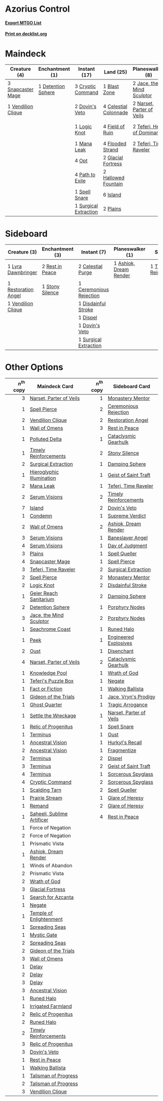 # Azorius Control

#### [Export MTGO List](../collection/Azorius%20Control/Azorius%20Control.txt)
#### [Print on decklist.org](http://decklist.org/?deckmain=1%09Blast%20Zone%0A4%09Celestial%20Colonnade%0A3%09Cryptic%20Command%0A1%09Detention%20Sphere%0A2%09Dovin's%20Veto%0A4%09Field%20of%20Ruin%0A4%09Flooded%20Strand%0A2%09Glacial%20Fortress%0A2%09Hallowed%20Fountain%0A6%09Island%0A2%09Jace,%20the%20Mind%20Sculptor%0A1%09Logic%20Knot%0A1%09Mana%20Leak%0A2%09Narset,%20Parter%20of%20Veils%0A4%09Opt%0A1%09Oust%0A4%09Path%20to%20Exile%0A2%09Plains%0A1%09Serum%20Visions%0A3%09Snapcaster%20Mage%0A1%09Spell%20Snare%0A2%09Supreme%20Verdict%0A1%09Surgical%20Extraction%0A2%09Teferi,%20Hero%20of%20Dominaria%0A2%09Teferi,%20Time%20Raveler%0A1%09Vendilion%20Clique%0A1%09Wrath%20of%20God&deckside=1%09Ashiok,%20Dream%20Render%0A2%09Celestial%20Purge%0A1%09Ceremonious%20Rejection%0A1%09Disdainful%20Stroke%0A1%09Dispel%0A1%09Dovin's%20Veto%0A1%09Lyra%20Dawnbringer%0A2%09Rest%20in%20Peace%0A1%09Restoration%20Angel%0A1%09Stony%20Silence%0A1%09Surgical%20Extraction%0A1%09Timely%20Reinforcements%0A1%09Vendilion%20Clique)
# Maindeck

|                                        Creature (4)                                         |                                       Enchantment (1)                                       |                                          Instant (17)                                          |                                           Land (25)                                            |                                           Planeswalker (8)                                           |                                        Sorcery (5)                                         |
|---------------------------------------------------------------------------------------------|---------------------------------------------------------------------------------------------|------------------------------------------------------------------------------------------------|------------------------------------------------------------------------------------------------|------------------------------------------------------------------------------------------------------|--------------------------------------------------------------------------------------------|
|3 [Snapcaster Mage](http://gatherer.wizards.com/Pages/Card/Details.aspx?multiverseid=227676) |1 [Detention Sphere](http://gatherer.wizards.com/Pages/Card/Details.aspx?multiverseid=270356)|3 [Cryptic Command](http://gatherer.wizards.com/Pages/Card/Details.aspx?multiverseid=438614)    |1 [Blast Zone](http://gatherer.wizards.com/Pages/Card/Details.aspx?multiverseid=461171)         |2 [Jace, the Mind Sculptor](http://gatherer.wizards.com/Pages/Card/Details.aspx?multiverseid=442051)  |1 [Oust](http://gatherer.wizards.com/Pages/Card/Details.aspx?multiverseid=401649)           |
|1 [Vendilion Clique](http://gatherer.wizards.com/Pages/Card/Details.aspx?multiverseid=442065)|                                                                                             |2 [Dovin's Veto](http://gatherer.wizards.com/Pages/Card/Details.aspx?multiverseid=461120)       |4 [Celestial Colonnade](http://gatherer.wizards.com/Pages/Card/Details.aspx?multiverseid=457137)|2 [Narset, Parter of Veils](http://gatherer.wizards.com/Pages/Card/Details.aspx?multiverseid=460988)  |1 [Serum Visions](http://gatherer.wizards.com/Pages/Card/Details.aspx?multiverseid=50145)   |
|                                                                                             |                                                                                             |1 [Logic Knot](http://gatherer.wizards.com/Pages/Card/Details.aspx?multiverseid=126151)         |4 [Field of Ruin](http://gatherer.wizards.com/Pages/Card/Details.aspx?multiverseid=435415)      |2 [Teferi, Hero of Dominaria](http://gatherer.wizards.com/Pages/Card/Details.aspx?multiverseid=443095)|2 [Supreme Verdict](http://gatherer.wizards.com/Pages/Card/Details.aspx?multiverseid=438776)|
|                                                                                             |                                                                                             |1 [Mana Leak](http://gatherer.wizards.com/Pages/Card/Details.aspx?multiverseid=45242)           |4 [Flooded Strand](http://gatherer.wizards.com/Pages/Card/Details.aspx?multiverseid=405098)     |2 [Teferi, Time Raveler](http://gatherer.wizards.com/Pages/Card/Details.aspx?multiverseid=461148)     |1 [Wrath of God](http://gatherer.wizards.com/Pages/Card/Details.aspx?multiverseid=129808)   |
|                                                                                             |                                                                                             |4 [Opt](http://gatherer.wizards.com/Pages/Card/Details.aspx?multiverseid=442948)                |2 [Glacial Fortress](http://gatherer.wizards.com/Pages/Card/Details.aspx?multiverseid=190562)   |                                                                                                      |                                                                                            |
|                                                                                             |                                                                                             |4 [Path to Exile](http://gatherer.wizards.com/Pages/Card/Details.aspx?multiverseid=220511)      |2 [Hallowed Fountain](http://gatherer.wizards.com/Pages/Card/Details.aspx?multiverseid=97071)   |                                                                                                      |                                                                                            |
|                                                                                             |                                                                                             |1 [Spell Snare](http://gatherer.wizards.com/Pages/Card/Details.aspx?multiverseid=446100)        |6 [Island](http://gatherer.wizards.com/Pages/Card/Details.aspx?multiverseid=439857)             |                                                                                                      |                                                                                            |
|                                                                                             |                                                                                             |1 [Surgical Extraction](http://gatherer.wizards.com/Pages/Card/Details.aspx?multiverseid=397706)|2 [Plains](http://gatherer.wizards.com/Pages/Card/Details.aspx?multiverseid=439856)             |                                                                                                      |                                                                                            |


# Sideboard

|                                         Creature (3)                                         |                                     Enchantment (3)                                      |                                           Instant (7)                                            |                                        Planeswalker (1)                                         |                                           Sorcery (1)                                            |
|----------------------------------------------------------------------------------------------|------------------------------------------------------------------------------------------|--------------------------------------------------------------------------------------------------|-------------------------------------------------------------------------------------------------|--------------------------------------------------------------------------------------------------|
|1 [Lyra Dawnbringer](http://gatherer.wizards.com/Pages/Card/Details.aspx?multiverseid=442914) |2 [Rest in Peace](http://gatherer.wizards.com/Pages/Card/Details.aspx?multiverseid=442021)|2 [Celestial Purge](http://gatherer.wizards.com/Pages/Card/Details.aspx?multiverseid=183055)      |1 [Ashiok, Dream Render](http://gatherer.wizards.com/Pages/Card/Details.aspx?multiverseid=461155)|1 [Timely Reinforcements](http://gatherer.wizards.com/Pages/Card/Details.aspx?multiverseid=220074)|
|1 [Restoration Angel](http://gatherer.wizards.com/Pages/Card/Details.aspx?multiverseid=240096)|1 [Stony Silence](http://gatherer.wizards.com/Pages/Card/Details.aspx?multiverseid=247425)|1 [Ceremonious Rejection](http://gatherer.wizards.com/Pages/Card/Details.aspx?multiverseid=417613)|                                                                                                 |                                                                                                  |
|1 [Vendilion Clique](http://gatherer.wizards.com/Pages/Card/Details.aspx?multiverseid=442065) |                                                                                          |1 [Disdainful Stroke](http://gatherer.wizards.com/Pages/Card/Details.aspx?multiverseid=420705)    |                                                                                                 |                                                                                                  |
|                                                                                              |                                                                                          |1 [Dispel](http://gatherer.wizards.com/Pages/Card/Details.aspx?multiverseid=401858)               |                                                                                                 |                                                                                                  |
|                                                                                              |                                                                                          |1 [Dovin's Veto](http://gatherer.wizards.com/Pages/Card/Details.aspx?multiverseid=461120)         |                                                                                                 |                                                                                                  |
|                                                                                              |                                                                                          |1 [Surgical Extraction](http://gatherer.wizards.com/Pages/Card/Details.aspx?multiverseid=397706)  |                                                                                                 |                                                                                                  |


# Other Options

|*n*<sup>th</sup> copy|                                            Maindeck Card                                            |*n*<sup>th</sup> copy|                                          Sideboard Card                                          |
|--------------------:|-----------------------------------------------------------------------------------------------------|--------------------:|--------------------------------------------------------------------------------------------------|
|                    3|[Narset, Parter of Veils](http://gatherer.wizards.com/Pages/Card/Details.aspx?multiverseid=460988)   |                    1|[Monastery Mentor](http://gatherer.wizards.com/Pages/Card/Details.aspx?multiverseid=391883)       |
|                    1|[Spell Pierce](http://gatherer.wizards.com/Pages/Card/Details.aspx?multiverseid=425876)              |                    2|[Ceremonious Rejection](http://gatherer.wizards.com/Pages/Card/Details.aspx?multiverseid=417613)  |
|                    2|[Vendilion Clique](http://gatherer.wizards.com/Pages/Card/Details.aspx?multiverseid=442065)          |                    2|[Restoration Angel](http://gatherer.wizards.com/Pages/Card/Details.aspx?multiverseid=240096)      |
|                    1|[Wall of Omens](http://gatherer.wizards.com/Pages/Card/Details.aspx?multiverseid=247400)             |                    3|[Rest in Peace](http://gatherer.wizards.com/Pages/Card/Details.aspx?multiverseid=442021)          |
|                    1|[Polluted Delta](http://gatherer.wizards.com/Pages/Card/Details.aspx?multiverseid=405104)            |                    1|[Cataclysmic Gearhulk](http://gatherer.wizards.com/Pages/Card/Details.aspx?multiverseid=417582)   |
|                    1|[Timely Reinforcements](http://gatherer.wizards.com/Pages/Card/Details.aspx?multiverseid=220074)     |                    2|[Stony Silence](http://gatherer.wizards.com/Pages/Card/Details.aspx?multiverseid=247425)          |
|                    2|[Surgical Extraction](http://gatherer.wizards.com/Pages/Card/Details.aspx?multiverseid=397706)       |                    1|[Damping Sphere](http://gatherer.wizards.com/Pages/Card/Details.aspx?multiverseid=443101)         |
|                    1|[Hieroglyphic Illumination](http://gatherer.wizards.com/Pages/Card/Details.aspx?multiverseid=426759) |                    1|[Geist of Saint Traft](http://gatherer.wizards.com/Pages/Card/Details.aspx?multiverseid=409577)   |
|                    2|[Mana Leak](http://gatherer.wizards.com/Pages/Card/Details.aspx?multiverseid=45242)                  |                    1|[Teferi, Time Raveler](http://gatherer.wizards.com/Pages/Card/Details.aspx?multiverseid=461148)   |
|                    2|[Serum Visions](http://gatherer.wizards.com/Pages/Card/Details.aspx?multiverseid=50145)              |                    2|[Timely Reinforcements](http://gatherer.wizards.com/Pages/Card/Details.aspx?multiverseid=220074)  |
|                    7|[Island](http://gatherer.wizards.com/Pages/Card/Details.aspx?multiverseid=439857)                    |                    2|[Dovin's Veto](http://gatherer.wizards.com/Pages/Card/Details.aspx?multiverseid=461120)           |
|                    1|[Condemn](http://gatherer.wizards.com/Pages/Card/Details.aspx?multiverseid=130528)                   |                    1|[Supreme Verdict](http://gatherer.wizards.com/Pages/Card/Details.aspx?multiverseid=438776)        |
|                    2|[Wall of Omens](http://gatherer.wizards.com/Pages/Card/Details.aspx?multiverseid=247400)             |                    2|[Ashiok, Dream Render](http://gatherer.wizards.com/Pages/Card/Details.aspx?multiverseid=461155)   |
|                    3|[Serum Visions](http://gatherer.wizards.com/Pages/Card/Details.aspx?multiverseid=50145)              |                    1|[Baneslayer Angel](http://gatherer.wizards.com/Pages/Card/Details.aspx?multiverseid=191065)       |
|                    4|[Serum Visions](http://gatherer.wizards.com/Pages/Card/Details.aspx?multiverseid=50145)              |                    1|[Day of Judgment](http://gatherer.wizards.com/Pages/Card/Details.aspx?multiverseid=439344)        |
|                    3|[Plains](http://gatherer.wizards.com/Pages/Card/Details.aspx?multiverseid=439856)                    |                    1|[Spell Queller](http://gatherer.wizards.com/Pages/Card/Details.aspx?multiverseid=414494)          |
|                    4|[Snapcaster Mage](http://gatherer.wizards.com/Pages/Card/Details.aspx?multiverseid=227676)           |                    1|[Spell Pierce](http://gatherer.wizards.com/Pages/Card/Details.aspx?multiverseid=425876)           |
|                    3|[Teferi, Time Raveler](http://gatherer.wizards.com/Pages/Card/Details.aspx?multiverseid=461148)      |                    2|[Surgical Extraction](http://gatherer.wizards.com/Pages/Card/Details.aspx?multiverseid=397706)    |
|                    2|[Spell Pierce](http://gatherer.wizards.com/Pages/Card/Details.aspx?multiverseid=425876)              |                    2|[Monastery Mentor](http://gatherer.wizards.com/Pages/Card/Details.aspx?multiverseid=391883)       |
|                    2|[Logic Knot](http://gatherer.wizards.com/Pages/Card/Details.aspx?multiverseid=126151)                |                    2|[Disdainful Stroke](http://gatherer.wizards.com/Pages/Card/Details.aspx?multiverseid=420705)      |
|                    1|[Geier Reach Sanitarium](http://gatherer.wizards.com/Pages/Card/Details.aspx?multiverseid=414510)    |                    2|[Damping Sphere](http://gatherer.wizards.com/Pages/Card/Details.aspx?multiverseid=443101)         |
|                    2|[Detention Sphere](http://gatherer.wizards.com/Pages/Card/Details.aspx?multiverseid=270356)          |                    1|[Porphyry Nodes](http://gatherer.wizards.com/Pages/Card/Details.aspx?multiverseid=124470)         |
|                    3|[Jace, the Mind Sculptor](http://gatherer.wizards.com/Pages/Card/Details.aspx?multiverseid=442051)   |                    2|[Porphyry Nodes](http://gatherer.wizards.com/Pages/Card/Details.aspx?multiverseid=124470)         |
|                    1|[Seachrome Coast](http://gatherer.wizards.com/Pages/Card/Details.aspx?multiverseid=209399)           |                    1|[Runed Halo](http://gatherer.wizards.com/Pages/Card/Details.aspx?multiverseid=154005)             |
|                    1|[Peek](http://gatherer.wizards.com/Pages/Card/Details.aspx?multiverseid=130903)                      |                    1|[Engineered Explosives](http://gatherer.wizards.com/Pages/Card/Details.aspx?multiverseid=50139)   |
|                    2|[Oust](http://gatherer.wizards.com/Pages/Card/Details.aspx?multiverseid=401649)                      |                    1|[Disenchant](http://gatherer.wizards.com/Pages/Card/Details.aspx?multiverseid=847)                |
|                    4|[Narset, Parter of Veils](http://gatherer.wizards.com/Pages/Card/Details.aspx?multiverseid=460988)   |                    2|[Cataclysmic Gearhulk](http://gatherer.wizards.com/Pages/Card/Details.aspx?multiverseid=417582)   |
|                    1|[Knowledge Pool](http://gatherer.wizards.com/Pages/Card/Details.aspx?multiverseid=214035)            |                    1|[Wrath of God](http://gatherer.wizards.com/Pages/Card/Details.aspx?multiverseid=129808)           |
|                    1|[Teferi's Puzzle Box](http://gatherer.wizards.com/Pages/Card/Details.aspx?multiverseid=15410)        |                    1|[Negate](http://gatherer.wizards.com/Pages/Card/Details.aspx?multiverseid=423707)                 |
|                    1|[Fact or Fiction](http://gatherer.wizards.com/Pages/Card/Details.aspx?multiverseid=405223)           |                    1|[Walking Ballista](http://gatherer.wizards.com/Pages/Card/Details.aspx?multiverseid=423848)       |
|                    1|[Gideon of the Trials](http://gatherer.wizards.com/Pages/Card/Details.aspx?multiverseid=426716)      |                    1|[Jace, Vryn's Prodigy](http://gatherer.wizards.com/Pages/Card/Details.aspx?multiverseid=398434)   |
|                    1|[Ghost Quarter](http://gatherer.wizards.com/Pages/Card/Details.aspx?multiverseid=389534)             |                    1|[Tragic Arrogance](http://gatherer.wizards.com/Pages/Card/Details.aspx?multiverseid=398610)       |
|                    1|[Settle the Wreckage](http://gatherer.wizards.com/Pages/Card/Details.aspx?multiverseid=435186)       |                    1|[Narset, Parter of Veils](http://gatherer.wizards.com/Pages/Card/Details.aspx?multiverseid=460988)|
|                    1|[Relic of Progenitus](http://gatherer.wizards.com/Pages/Card/Details.aspx?multiverseid=174824)       |                    1|[Spell Snare](http://gatherer.wizards.com/Pages/Card/Details.aspx?multiverseid=446100)            |
|                    1|[Terminus](http://gatherer.wizards.com/Pages/Card/Details.aspx?multiverseid=262703)                  |                    1|[Oust](http://gatherer.wizards.com/Pages/Card/Details.aspx?multiverseid=401649)                   |
|                    1|[Ancestral Vision](http://gatherer.wizards.com/Pages/Card/Details.aspx?multiverseid=189244)          |                    1|[Hurkyl's Recall](http://gatherer.wizards.com/Pages/Card/Details.aspx?multiverseid=135260)        |
|                    2|[Ancestral Vision](http://gatherer.wizards.com/Pages/Card/Details.aspx?multiverseid=189244)          |                    1|[Fragmentize](http://gatherer.wizards.com/Pages/Card/Details.aspx?multiverseid=417587)            |
|                    2|[Terminus](http://gatherer.wizards.com/Pages/Card/Details.aspx?multiverseid=262703)                  |                    2|[Dispel](http://gatherer.wizards.com/Pages/Card/Details.aspx?multiverseid=401858)                 |
|                    3|[Terminus](http://gatherer.wizards.com/Pages/Card/Details.aspx?multiverseid=262703)                  |                    2|[Geist of Saint Traft](http://gatherer.wizards.com/Pages/Card/Details.aspx?multiverseid=409577)   |
|                    4|[Terminus](http://gatherer.wizards.com/Pages/Card/Details.aspx?multiverseid=262703)                  |                    1|[Sorcerous Spyglass](http://gatherer.wizards.com/Pages/Card/Details.aspx?multiverseid=435407)     |
|                    4|[Cryptic Command](http://gatherer.wizards.com/Pages/Card/Details.aspx?multiverseid=438614)           |                    2|[Sorcerous Spyglass](http://gatherer.wizards.com/Pages/Card/Details.aspx?multiverseid=435407)     |
|                    1|[Scalding Tarn](http://gatherer.wizards.com/Pages/Card/Details.aspx?multiverseid=405107)             |                    2|[Spell Queller](http://gatherer.wizards.com/Pages/Card/Details.aspx?multiverseid=414494)          |
|                    1|[Prairie Stream](http://gatherer.wizards.com/Pages/Card/Details.aspx?multiverseid=401998)            |                    1|[Glare of Heresy](http://gatherer.wizards.com/Pages/Card/Details.aspx?multiverseid=373691)        |
|                    1|[Remand](http://gatherer.wizards.com/Pages/Card/Details.aspx?multiverseid=380255)                    |                    2|[Glare of Heresy](http://gatherer.wizards.com/Pages/Card/Details.aspx?multiverseid=373691)        |
|                    1|[Saheeli, Sublime Artificer](http://gatherer.wizards.com/Pages/Card/Details.aspx?multiverseid=461161)|                    4|[Rest in Peace](http://gatherer.wizards.com/Pages/Card/Details.aspx?multiverseid=442021)          |
|                    1|Force of Negation                                                                                    |                     |                                                                                                  |
|                    2|Force of Negation                                                                                    |                     |                                                                                                  |
|                    1|Prismatic Vista                                                                                      |                     |                                                                                                  |
|                    1|[Ashiok, Dream Render](http://gatherer.wizards.com/Pages/Card/Details.aspx?multiverseid=461155)      |                     |                                                                                                  |
|                    1|Winds of Abandon                                                                                     |                     |                                                                                                  |
|                    2|Prismatic Vista                                                                                      |                     |                                                                                                  |
|                    2|[Wrath of God](http://gatherer.wizards.com/Pages/Card/Details.aspx?multiverseid=129808)              |                     |                                                                                                  |
|                    3|[Glacial Fortress](http://gatherer.wizards.com/Pages/Card/Details.aspx?multiverseid=190562)          |                     |                                                                                                  |
|                    1|[Search for Azcanta](http://gatherer.wizards.com/Pages/Card/Details.aspx?multiverseid=435226)        |                     |                                                                                                  |
|                    1|[Negate](http://gatherer.wizards.com/Pages/Card/Details.aspx?multiverseid=423707)                    |                     |                                                                                                  |
|                    1|[Temple of Enlightenment](http://gatherer.wizards.com/Pages/Card/Details.aspx?multiverseid=378535)   |                     |                                                                                                  |
|                    1|[Spreading Seas](http://gatherer.wizards.com/Pages/Card/Details.aspx?multiverseid=190405)            |                     |                                                                                                  |
|                    1|[Mystic Gate](http://gatherer.wizards.com/Pages/Card/Details.aspx?multiverseid=409557)               |                     |                                                                                                  |
|                    2|[Spreading Seas](http://gatherer.wizards.com/Pages/Card/Details.aspx?multiverseid=190405)            |                     |                                                                                                  |
|                    2|[Gideon of the Trials](http://gatherer.wizards.com/Pages/Card/Details.aspx?multiverseid=426716)      |                     |                                                                                                  |
|                    3|[Wall of Omens](http://gatherer.wizards.com/Pages/Card/Details.aspx?multiverseid=247400)             |                     |                                                                                                  |
|                    1|[Delay](http://gatherer.wizards.com/Pages/Card/Details.aspx?multiverseid=132228)                     |                     |                                                                                                  |
|                    2|[Delay](http://gatherer.wizards.com/Pages/Card/Details.aspx?multiverseid=132228)                     |                     |                                                                                                  |
|                    3|[Delay](http://gatherer.wizards.com/Pages/Card/Details.aspx?multiverseid=132228)                     |                     |                                                                                                  |
|                    3|[Ancestral Vision](http://gatherer.wizards.com/Pages/Card/Details.aspx?multiverseid=189244)          |                     |                                                                                                  |
|                    1|[Runed Halo](http://gatherer.wizards.com/Pages/Card/Details.aspx?multiverseid=154005)                |                     |                                                                                                  |
|                    1|[Irrigated Farmland](http://gatherer.wizards.com/Pages/Card/Details.aspx?multiverseid=426947)        |                     |                                                                                                  |
|                    2|[Relic of Progenitus](http://gatherer.wizards.com/Pages/Card/Details.aspx?multiverseid=174824)       |                     |                                                                                                  |
|                    2|[Runed Halo](http://gatherer.wizards.com/Pages/Card/Details.aspx?multiverseid=154005)                |                     |                                                                                                  |
|                    2|[Timely Reinforcements](http://gatherer.wizards.com/Pages/Card/Details.aspx?multiverseid=220074)     |                     |                                                                                                  |
|                    3|[Relic of Progenitus](http://gatherer.wizards.com/Pages/Card/Details.aspx?multiverseid=174824)       |                     |                                                                                                  |
|                    3|[Dovin's Veto](http://gatherer.wizards.com/Pages/Card/Details.aspx?multiverseid=461120)              |                     |                                                                                                  |
|                    1|[Rest in Peace](http://gatherer.wizards.com/Pages/Card/Details.aspx?multiverseid=442021)             |                     |                                                                                                  |
|                    1|[Walking Ballista](http://gatherer.wizards.com/Pages/Card/Details.aspx?multiverseid=423848)          |                     |                                                                                                  |
|                    1|[Talisman of Progress](http://gatherer.wizards.com/Pages/Card/Details.aspx?multiverseid=39597)       |                     |                                                                                                  |
|                    2|[Talisman of Progress](http://gatherer.wizards.com/Pages/Card/Details.aspx?multiverseid=39597)       |                     |                                                                                                  |
|                    3|[Vendilion Clique](http://gatherer.wizards.com/Pages/Card/Details.aspx?multiverseid=442065)          |                     |                                                                                                  |

